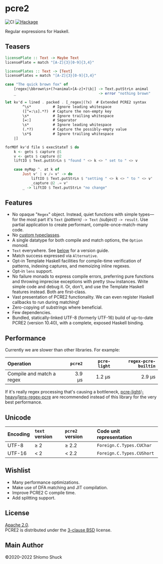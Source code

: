 # pcre2

![CI](https://github.com/sjshuck/hs-pcre2/workflows/CI/badge.svg)
[![Hackage](https://img.shields.io/hackage/v/pcre2)](https://hackage.haskell.org/package/pcre2)

Regular expressions for Haskell.  

## Teasers
```haskell
licensePlate :: Text -> Maybe Text
licensePlate = match "[A-Z]{3}[0-9]{3,4}"

licensePlates :: Text -> [Text]
licensePlates = match "[A-Z]{3}[0-9]{3,4}"
```
```haskell
case "The quick brown fox" of
    [regex|\bbrown\s+(?<animal>[A-z]+)\b|] -> Text.putStrLn animal
    _                                      -> error "nothing brown"
```
```haskell
let kv'd = lined . packed . [_regex|(?x)  # Extended PCRE2 syntax
        ^\s*          # Ignore leading whitespace
        ([^=:\s].*?)  # Capture the non-empty key
        \s*           # Ignore trailing whitespace
        [=:]          # Separator
        \s*           # Ignore leading whitespace
        (.*?)         # Capture the possibly-empty value
        \s*$          # Ignore trailing whitespace
    |]

forMOf kv'd file $ execStateT $ do
    k <- gets $ capture @1
    v <- gets $ capture @2
    liftIO $ Text.putStrLn $ "found " <> k <> " set to " <> v

    case myMap ^. at k of
        Just v' | v /= v' -> do
            liftIO $ Text.putStrLn $ "setting " <> k <> " to " <> v'
            _capture @2 .= v'
        _ -> liftIO $ Text.putStrLn "no change"
```

## Features
* No opaque "`Regex`" object.  Instead, quiet functions with simple
  types&mdash;for the most part it's `Text` _(pattern)_ `-> Text` _(subject)_
  `-> result`.  Use partial application to create performant,
  compile-once-match-many code.
* No [custom typeclasses](https://hackage.haskell.org/package/regex-base/docs/Text-Regex-Base-RegexLike.html#t:RegexContext).
* A single datatype for both compile and match options, the `Option` monoid.
* `Text` everywhere.  See [below](#unicode) for a version guide.
* Match success expressed via `Alternative`.
* Opt-in Template Haskell facilities for compile-time verification of patterns,
  indexing captures, and memoizing inline regexes.
* Opt-in `lens` support.
* No failure monads to express compile errors, preferring pure functions and
  throwing imprecise exceptions with pretty `Show` instances.  Write simple
  code and debug it.  Or, don't, and use the Template Haskell features instead.
  Both are first-class.
* Vast presentation of PCRE2 functionality.  We can even register Haskell
  callbacks to run during matching!
* Zero-copying of substrings where beneficial.
* Few dependencies.
* Bundled, statically-linked UTF-8 (formerly UTF-16) build of up-to-date PCRE2
  (version 10.40), with a complete, exposed Haskell binding.

## Performance
Currently we are slower than other libraries.  For example:

| Operation                 | `pcre2`   | `pcre-light` | `regex-pcre-builtin` |
| :--                       |       --: |          --: |                  --: |
| Compile and match a regex | 3.9 &mu;s |    1.2 &mu;s |            2.9 &mu;s |

If it's really regex processing that's causing a bottleneck,
[pcre-light](https://hackage.haskell.org/package/pcre-light)/[-heavy](https://hackage.haskell.org/package/pcre-heavy)/[lens-regex-pcre](https://hackage.haskell.org/package/lens-regex-pcre)
are recommended instead of this library for the very best performance.

## Unicode
| Encoding | `text` version | `pcre2` version | Code unit representation  |
| :--      | :--            | :--             | :--                       |
| UTF-8    | &ge; 2         | &ge; 2.2        | `Foreign.C.Types.CUChar`  |
| UTF-16   | &lt; 2         | &lt; 2.2        | `Foreign.C.Types.CUShort` |

## Wishlist
* Many performance optimizations.
* Make use of DFA matching and JIT compilation.
* Improve PCRE2 C compile time.
* Add splitting support.

## License
[Apache 2.0](https://www.apache.org/licenses/LICENSE-2.0.html).  
PCRE2 is distributed under the [3-clause BSD](https://www.pcre.org/licence.txt) license.

## Main Author
&copy;2020&ndash;2022 Shlomo Shuck
